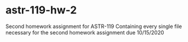 # astr-119-hw-2
Second homework assignment for ASTR-119
Containing every single file necessary for the second homework assignment due 10/15/2020
